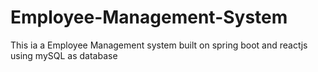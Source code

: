 # Employee-Management-System
This ia a Employee Management system built on spring boot and reactjs using mySQL as database




